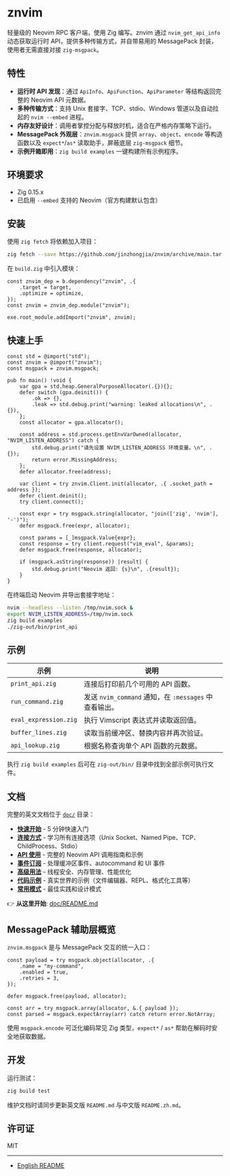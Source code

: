 # znvim

轻量级的 Neovim RPC 客户端，使用 Zig 编写。znvim 通过 `nvim_get_api_info` 动态获取运行时 API，提供多种传输方式，并自带易用的 MessagePack 封装，使用者无需直接对接 `zig-msgpack`。

## 特性

- **运行时 API 发现**：通过 `ApiInfo`、`ApiFunction`、`ApiParameter` 等结构返回完整的 Neovim API 元数据。
- **多种传输方式**：支持 Unix 套接字、TCP、stdio、Windows 管道以及自动拉起的 `nvim --embed` 进程。
- **内存友好设计**：调用者掌控分配与释放时机，适合在严格内存策略下运行。
- **MessagePack 外观层**：`znvim.msgpack` 提供 `array`、`object`、`encode` 等构造函数以及 `expect*`/`as*` 读取助手，屏蔽底层 `zig-msgpack` 细节。
- **示例开箱即用**：`zig build examples` 一键构建所有示例程序。

## 环境要求

- Zig 0.15.x
- 已启用 `--embed` 支持的 Neovim（官方构建默认包含）

## 安装

使用 `zig fetch` 将依赖加入项目：

```sh
zig fetch --save https://github.com/jinzhongjia/znvim/archive/main.tar.gz
```

在 `build.zig` 中引入模块：

```zig
const znvim_dep = b.dependency("znvim", .{
    .target = target,
    .optimize = optimize,
});
const znvim = znvim_dep.module("znvim");

exe.root_module.addImport("znvim", znvim);
```

## 快速上手

```zig
const std = @import("std");
const znvim = @import("znvim");
const msgpack = znvim.msgpack;

pub fn main() !void {
    var gpa = std.heap.GeneralPurposeAllocator(.{}){};
    defer switch (gpa.deinit()) {
        .ok => {},
        .leak => std.debug.print("warning: leaked allocations\n", .{}),
    };
    const allocator = gpa.allocator();

    const address = std.process.getEnvVarOwned(allocator, "NVIM_LISTEN_ADDRESS") catch {
        std.debug.print("请先设置 NVIM_LISTEN_ADDRESS 环境变量。\n", .{});
        return error.MissingAddress;
    };
    defer allocator.free(address);

    var client = try znvim.Client.init(allocator, .{ .socket_path = address });
    defer client.deinit();
    try client.connect();

    const expr = try msgpack.string(allocator, "join(['zig', 'nvim'], '-')");
    defer msgpack.free(expr, allocator);

    const params = [_]msgpack.Value{expr};
    const response = try client.request("vim_eval", &params);
    defer msgpack.free(response, allocator);

    if (msgpack.asString(response)) |result| {
        std.debug.print("Neovim 返回: {s}\n", .{result});
    }
}
```

在终端启动 Neovim 并导出套接字地址：

```sh
nvim --headless --listen /tmp/nvim.sock &
export NVIM_LISTEN_ADDRESS=/tmp/nvim.sock
zig build examples
./zig-out/bin/print_api
```

## 示例

| 示例 | 说明 |
| --- | --- |
| `print_api.zig` | 连接后打印前几个可用的 API 函数。 |
| `run_command.zig` | 发送 `nvim_command` 通知，在 `:messages` 中查看输出。 |
| `eval_expression.zig` | 执行 Vimscript 表达式并读取返回值。 |
| `buffer_lines.zig` | 读取当前缓冲区、替换内容并再次验证。 |
| `api_lookup.zig` | 根据名称查询单个 API 函数的元数据。 |

执行 `zig build examples` 后可在 `zig-out/bin/` 目录中找到全部示例可执行文件。

## 文档

完整的英文文档位于 [`doc/`](doc/) 目录：

- **[快速开始](doc/00-quick-start.md)** - 5 分钟快速入门
- **[连接方式](doc/01-connections.md)** - 学习所有连接选项（Unix Socket、Named Pipe、TCP、ChildProcess、Stdio）
- **[API 使用](doc/02-api-usage.md)** - 完整的 Neovim API 调用指南和示例
- **[事件订阅](doc/03-events.md)** - 处理缓冲区事件、autocommand 和 UI 事件
- **[高级用法](doc/04-advanced.md)** - 线程安全、内存管理、性能优化
- **[代码示例](doc/05-examples.md)** - 真实世界的示例（文件编辑器、REPL、格式化工具等）
- **[常用模式](doc/06-patterns.md)** - 最佳实践和设计模式

👉 **从这里开始**: [doc/README.md](doc/README.md)

## MessagePack 辅助层概览

`znvim.msgpack` 是与 MessagePack 交互的统一入口：

```zig
const payload = try msgpack.object(allocator, .{
    .name = "my-command",
    .enabled = true,
    .retries = 3,
});

defer msgpack.free(payload, allocator);

const arr = try msgpack.array(allocator, &.{ payload });
const parsed = msgpack.expectArray(arr) catch return error.NotArray;
```

使用 `msgpack.encode` 可泛化编码常见 Zig 类型，`expect*` / `as*` 帮助在解码时安全地获取数据。

## 开发

运行测试：

```sh
zig build test
```

维护文档时请同步更新英文版 `README.md` 与中文版 `README.zh.md`。

## 许可证

MIT

---

- [English README](README.md)
